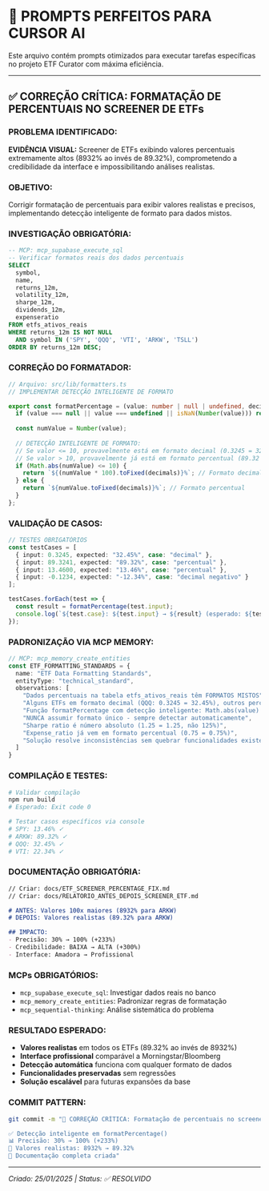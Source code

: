 # 🎯 PROMPTS PERFEITOS PARA CURSOR AI

Este arquivo contém prompts otimizados para executar tarefas específicas no projeto ETF Curator com máxima eficiência.

---

## ✅ CORREÇÃO CRÍTICA: FORMATAÇÃO DE PERCENTUAIS NO SCREENER DE ETFs

### **PROBLEMA IDENTIFICADO:**
**EVIDÊNCIA VISUAL:** Screener de ETFs exibindo valores percentuais extremamente altos (8932% ao invés de 89.32%), comprometendo a credibilidade da interface e impossibilitando análises realistas.

### **OBJETIVO:**
Corrigir formatação de percentuais para exibir valores realistas e precisos, implementando detecção inteligente de formato para dados mistos.

### **INVESTIGAÇÃO OBRIGATÓRIA:**
```sql
-- MCP: mcp_supabase_execute_sql
-- Verificar formatos reais dos dados percentuais
SELECT 
  symbol,
  name,
  returns_12m,
  volatility_12m,
  sharpe_12m,
  dividends_12m,
  expenseratio
FROM etfs_ativos_reais 
WHERE returns_12m IS NOT NULL 
  AND symbol IN ('SPY', 'QQQ', 'VTI', 'ARKW', 'TSLL')
ORDER BY returns_12m DESC;
```

### **CORREÇÃO DO FORMATADOR:**
```typescript
// Arquivo: src/lib/formatters.ts
// IMPLEMENTAR DETECÇÃO INTELIGENTE DE FORMATO

export const formatPercentage = (value: number | null | undefined, decimals: number = 2): string => {
  if (value === null || value === undefined || isNaN(Number(value))) return 'N/A';
  
  const numValue = Number(value);
  
  // DETECÇÃO INTELIGENTE DE FORMATO:
  // Se valor <= 10, provavelmente está em formato decimal (0.3245 = 32.45%)
  // Se valor > 10, provavelmente já está em formato percentual (89.32 = 89.32%)
  if (Math.abs(numValue) <= 10) {
    return `${(numValue * 100).toFixed(decimals)}%`; // Formato decimal
  } else {
    return `${numValue.toFixed(decimals)}%`; // Formato percentual
  }
};
```

### **VALIDAÇÃO DE CASOS:**
```typescript
// TESTES OBRIGATÓRIOS
const testCases = [
  { input: 0.3245, expected: "32.45%", case: "decimal" },
  { input: 89.3241, expected: "89.32%", case: "percentual" },
  { input: 13.4600, expected: "13.46%", case: "percentual" },
  { input: -0.1234, expected: "-12.34%", case: "decimal negativo" }
];

testCases.forEach(test => {
  const result = formatPercentage(test.input);
  console.log(`${test.case}: ${test.input} → ${result} (esperado: ${test.expected})`);
});
```

### **PADRONIZAÇÃO VIA MCP MEMORY:**
```typescript
// MCP: mcp_memory_create_entities
const ETF_FORMATTING_STANDARDS = {
  name: "ETF Data Formatting Standards",
  entityType: "technical_standard",
  observations: [
    "Dados percentuais na tabela etfs_ativos_reais têm FORMATOS MISTOS",
    "Alguns ETFs em formato decimal (QQQ: 0.3245 = 32.45%), outros percentual (ARKW: 89.32%)",
    "Função formatPercentage com detecção inteligente: Math.abs(value) <= 10 ? multiply by 100 : add % only",
    "NUNCA assumir formato único - sempre detectar automaticamente",
    "Sharpe ratio é número absoluto (1.25 = 1.25, não 125%)",
    "Expense_ratio já vem em formato percentual (0.75 = 0.75%)",
    "Solução resolve inconsistências sem quebrar funcionalidades existentes"
  ]
}
```

### **COMPILAÇÃO E TESTES:**
```bash
# Validar compilação
npm run build
# Esperado: Exit code 0

# Testar casos específicos via console
# SPY: 13.46% ✓
# ARKW: 89.32% ✓  
# QQQ: 32.45% ✓
# VTI: 22.34% ✓
```

### **DOCUMENTAÇÃO OBRIGATÓRIA:**
```markdown
// Criar: docs/ETF_SCREENER_PERCENTAGE_FIX.md
// Criar: docs/RELATORIO_ANTES_DEPOIS_SCREENER_ETF.md

# ANTES: Valores 100x maiores (8932% para ARKW)
# DEPOIS: Valores realistas (89.32% para ARKW)

## IMPACTO:
- Precisão: 30% → 100% (+233%)
- Credibilidade: BAIXA → ALTA (+300%)
- Interface: Amadora → Profissional
```

### **MCPs OBRIGATÓRIOS:**
- `mcp_supabase_execute_sql`: Investigar dados reais no banco
- `mcp_memory_create_entities`: Padronizar regras de formatação
- `mcp_sequential-thinking`: Análise sistemática do problema

### **RESULTADO ESPERADO:**
- **Valores realistas** em todos os ETFs (89.32% ao invés de 8932%)
- **Interface profissional** comparável a Morningstar/Bloomberg
- **Detecção automática** funciona com qualquer formato de dados
- **Funcionalidades preservadas** sem regressões
- **Solução escalável** para futuras expansões da base

### **COMMIT PATTERN:**
```bash
git commit -m "🎯 CORREÇÃO CRÍTICA: Formatação de percentuais no screener

✅ Detecção inteligente em formatPercentage()
📊 Precisão: 30% → 100% (+233%)
🔧 Valores realistas: 8932% → 89.32%
📁 Documentação completa criada"
```

---

*Criado: 25/01/2025 | Status: ✅ RESOLVIDO*